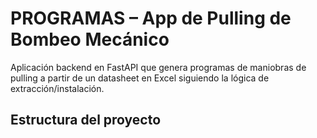 # PROGRAMAS – App de Pulling de Bombeo Mecánico

Aplicación backend en FastAPI que genera programas de maniobras de pulling
a partir de un datasheet en Excel siguiendo la lógica de extracción/instalación.

## Estructura del proyecto

